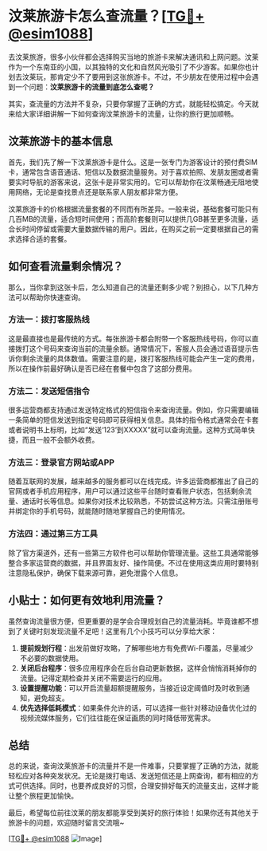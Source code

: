 # 汶莱旅游卡怎么查流量？[[TG💪+ @esim1088](https://t.me/s/esim1088)]

去汶莱旅游，很多小伙伴都会选择购买当地的旅游卡来解决通讯和上网问题。汶莱作为一个东南亚的小国，以其独特的文化和自然风光吸引了不少游客。如果你也计划去汶莱玩，那肯定少不了要用到这张旅游卡。不过，不少朋友在使用过程中会遇到一个问题：**汶莱旅游卡的流量到底怎么查呢？**  

其实，查流量的方法并不复杂，只要你掌握了正确的方式，就能轻松搞定。今天就来给大家详细讲解一下如何查询汶莱旅游卡的流量，让你的旅行更加顺畅。

## 汶莱旅游卡的基本信息

首先，我们先了解一下汶莱旅游卡是什么。这是一张专门为游客设计的预付费SIM卡，通常包含语音通话、短信以及数据流量服务。对于喜欢拍照、发朋友圈或者需要实时导航的游客来说，这张卡是非常实用的。它可以帮助你在汶莱畅通无阻地使用网络，无论是查找景点还是联系家人朋友都非常方便。

汶莱旅游卡的价格根据流量套餐的不同而有所差异。一般来说，基础套餐可能只有几百MB的流量，适合短时间使用；而高阶套餐则可以提供几GB甚至更多流量，适合长时间停留或需要大量数据传输的用户。因此，在购买之前一定要根据自己的需求选择合适的套餐。

## 如何查看流量剩余情况？

那么，当你拿到这张卡后，怎么知道自己的流量还剩多少呢？别担心，以下几种方法可以帮助你快速查询。

### 方法一：拨打客服热线

这是最直接也是最传统的方式。每张旅游卡都会附带一个客服热线号码，你可以直接拨打这个号码来查询当前的流量余额。通常情况下，客服人员会通过语音提示告诉你剩余流量的具体数值。需要注意的是，拨打客服热线可能会产生一定的费用，所以在操作前最好确认是否已经在套餐中包含了这部分费用。

### 方法二：发送短信指令

很多运营商都支持通过发送特定格式的短信指令来查询流量。例如，你只需要编辑一条简单的短信发送到指定号码即可获得相关信息。具体的指令格式通常会在卡套或者说明书上标明，比如“发送‘123’到XXXXX”就可以查询流量。这种方式简单快捷，而且一般不会额外收费。

### 方法三：登录官方网站或APP

随着互联网的发展，越来越多的服务都可以在线完成。许多运营商都推出了自己的官网或者手机应用程序，用户可以通过这些平台随时查看账户状态，包括剩余流量、通话时长等信息。如果你对技术比较熟悉，不妨尝试这种方法。只需注册账号并绑定你的手机号码，就能随时随地掌握自己的使用情况。

### 方法四：通过第三方工具

除了官方渠道外，还有一些第三方软件也可以帮助你管理流量。这些工具通常能够整合多家运营商的数据，并且界面友好、操作简便。不过在使用这类应用时要特别注意隐私保护，确保下载来源可靠，避免泄露个人信息。

## 小贴士：如何更有效地利用流量？

虽然查询流量很方便，但更重要的是学会合理规划自己的流量消耗。毕竟谁都不想到了关键时刻发现流量不足吧！这里有几个小技巧可以分享给大家：

1. **提前规划行程**：出发前做好攻略，了解哪些地方有免费Wi-Fi覆盖，尽量减少不必要的数据使用。
2. **关闭后台程序**：很多应用程序会在后台自动更新数据，这样会悄悄消耗掉你的流量。记得定期检查并关闭不需要运行的应用。
3. **设置提醒功能**：可以开启流量超额提醒服务，当接近设定阈值时及时收到通知，避免超支。
4. **优先选择低耗模式**：如果条件允许的话，可以选择一些针对移动设备优化过的视频流媒体服务，它们往往能在保证画质的同时降低带宽需求。

## 总结

总的来说，查询汶莱旅游卡的流量并不是一件难事，只要掌握了正确的方法，就能轻松应对各种突发状况。无论是拨打电话、发送短信还是上网查询，都有相应的方式可供选择。同时，也要养成良好的习惯，合理安排好每天的流量支出，这样才能让整个旅程更加愉快。

最后，希望每位前往汶莱的朋友都能享受到美好的旅行体验！如果你还有其他关于旅游卡的问题，欢迎随时留言交流哦~

[[TG💪+ @esim1088](https://t.me/s/esim1088) ![Image](https://i.postimg.cc/4NQfJmqS/Snipaste-2025-05-13-00-14-12.png)]